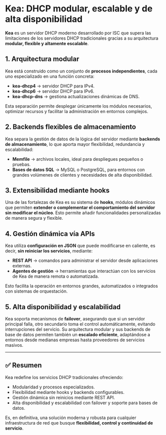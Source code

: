 # Kea: DHCP modular, escalable y de alta disponibilidad

**Kea** es un servidor DHCP moderno desarrollado por ISC que supera las limitaciones de los servidores DHCP tradicionales gracias a su arquitectura **modular, flexible y altamente escalable**.

## 1. Arquitectura modular
Kea está construido como un conjunto de **procesos independientes**, cada uno especializado en una función concreta:

- **kea-dhcp4** → servidor DHCP para IPv4.  
- **kea-dhcp6** → servidor DHCP para IPv6.  
- **kea-dhcp-dns** → gestiona actualizaciones dinámicas de DNS.

Esta separación permite desplegar únicamente los módulos necesarios, optimizar recursos y facilitar la administración en entornos complejos.

## 2. Backends flexibles de almacenamiento
Kea separa la gestión de datos de la lógica del servidor mediante **backends de almacenamiento**, lo que aporta mayor flexibilidad, redundancia y escalabilidad:

- **Memfile** → archivos locales, ideal para despliegues pequeños o pruebas.  
- **Bases de datos SQL** → MySQL o PostgreSQL, para entornos con grandes volúmenes de clientes y necesidades de alta disponibilidad.

## 3. Extensibilidad mediante hooks
Una de las fortalezas de Kea es su sistema de **hooks**, módulos dinámicos que permiten **extender o complementar el comportamiento del servidor sin modificar el núcleo**. Esto permite añadir funcionalidades personalizadas de manera segura y flexible.

## 4. Gestión dinámica vía APIs
Kea utiliza **configuración en JSON** que puede modificarse en caliente, es decir, **sin reiniciar los servicios**, mediante:

- **REST API** → comandos para administrar el servidor desde aplicaciones externas.  
- **Agentes de gestión** → herramientas que interactúan con los servicios de Kea de manera remota o automatizada.

Esto facilita la operación en entornos grandes, automatizados o integrados con sistemas de orquestación.

## 5. Alta disponibilidad y escalabilidad
Kea soporta mecanismos de **failover**, asegurando que si un servidor principal falla, otro secundario toma el control automáticamente, evitando interrupciones del servicio. Su arquitectura modular y sus backends de base de datos permiten también un **escalado eficiente**, adaptándose a entornos desde medianas empresas hasta proveedores de servicios masivos.

---

## ✅ Resumen
Kea redefine los servicios DHCP tradicionales ofreciendo:

- Modularidad y procesos especializados.  
- Flexibilidad mediante hooks y backends configurables.  
- Gestión dinámica sin reinicios mediante REST API.  
- Alta disponibilidad y escalabilidad con failover y soporte para bases de datos.

Es, en definitiva, una solución moderna y robusta para cualquier infraestructura de red que busque **flexibilidad, control y continuidad de servicio**.
